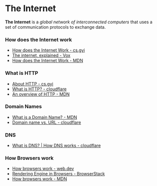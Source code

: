 # The Internet

<!-- [**&larr; Back to the Main Page**](./../README.md) -->

**The Internet** is a _global network of interconnected computers_ that uses a set of communication protocols to exchange data.

### How does the Internet work

- [How does the Internet Work - cs.gyi](https://cs.fyi/guide/how-does-internet-work)
- [The internet, explained - Vox](https://www.vox.com/2014/6/16/18076282/the-internet)
- [How does the Internet Work - MDN](https://developer.mozilla.org/en-US/docs/Learn/Common_questions/Web_mechanics/How_does_the_Internet_work)

### What is HTTP

- [About HTTP - cs.gyi](https://cs.fyi/guide/http-in-depth)
- [What is HTTP? - cloudflare](https://www.cloudflare.com/en-gb/learning/ddos/glossary/hypertext-transfer-protocol-http/)
- [An overview of HTTP - MDN](https://developer.mozilla.org/en-US/docs/Web/HTTP/Overview)

### Domain Names

- [What is a Domain Name? - MDN](https://developer.mozilla.org/en-US/docs/Learn/Common_questions/Web_mechanics/What_is_a_domain_name)
- [Domain name vs. URL - cloudflare](https://www.cloudflare.com/en-gb/learning/dns/glossary/what-is-a-domain-name/)

<!-- ### Hosting -->

<!-- What is: The Web -->

### DNS

- [What is DNS? | How DNS works - cloudflare](https://www.cloudflare.com/en-gb/learning/dns/what-is-dns/)

### How Browsers work

- [How browsers work - web.dev](https://web.dev/howbrowserswork/)
- [Rendering Engine in Browsers - BrowserStack](https://www.browserstack.com/guide/browser-rendering-engine)
- [How browsers work - MDN](https://developer.mozilla.org/en-US/docs/Web/Performance/How_browsers_work)

<br>
